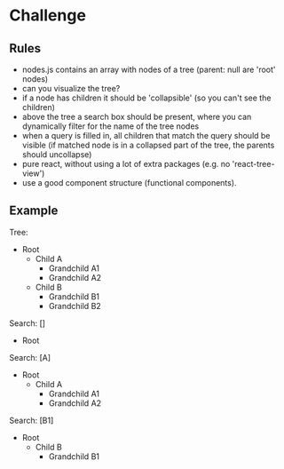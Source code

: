# Challenge

## Rules

- nodes.js contains an array with nodes of a tree (parent: null are 'root' nodes)
- can you visualize the tree?
- if a node has children it should be 'collapsible' (so you can't see the children)
- above the tree a search box should be present, where you can dynamically filter for the name of the tree nodes
- when a query is filled in, all children that match the query should be visible (if matched node is in a collapsed part of the tree, the parents should uncollapse)
- pure react, without using a lot of extra packages (e.g. no 'react-tree-view')
- use a good component structure (functional components).

## Example

Tree:

- Root
  - Child A
    - Grandchild A1
    - Grandchild A2
  - Child B
    - Grandchild B1
    - Grandchild B2

Search: []

- Root

Search: [A]

- Root
  - Child A
    - Grandchild A1
    - Grandchild A2

Search: [B1]

- Root
  - Child B
    - Grandchild B1
